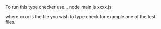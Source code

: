 To run this type checker use...
node main.js xxxx.js

where xxxx is the file you wish to type check
for example one of the test files.
